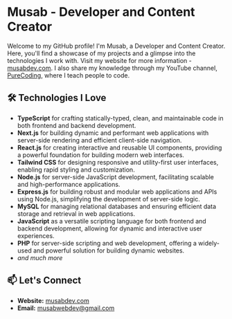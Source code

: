 # Musab - Developer and Content Creator

Welcome to my GitHub profile! I'm Musab, a Developer and Content Creator. Here, you'll find a showcase of my projects and a glimpse into the technologies I work with. Visit my website for more information - [musabdev.com](https://musabdev.com). I also share my knowledge through my YouTube channel, [PureCoding](https://www.youtube.com/PureCoding), where I teach people to code.

## 🛠️ Technologies I Love

- **TypeScript** for crafting statically-typed, clean, and maintainable code in both frontend and backend development.
- **Next.js** for building dynamic and performant web applications with server-side rendering and efficient client-side navigation.
- **React.js** for creating interactive and reusable UI components, providing a powerful foundation for building modern web interfaces.
- **Tailwind CSS** for designing responsive and utility-first user interfaces, enabling rapid styling and customization.
- **Node.js** for server-side JavaScript development, facilitating scalable and high-performance applications.
- **Express.js** for building robust and modular web applications and APIs using Node.js, simplifying the development of server-side logic.
- **MySQL** for managing relational databases and ensuring efficient data storage and retrieval in web applications.
- **JavaScript** as a versatile scripting language for both frontend and backend development, allowing for dynamic and interactive user experiences.
- **PHP** for server-side scripting and web development, offering a widely-used and powerful solution for building dynamic websites.
- _and much more_


## 📫 Let's Connect

- **Website:** [musabdev.com](https://musabdev.com)
- **Email:** musabwebdev@gmail.com
